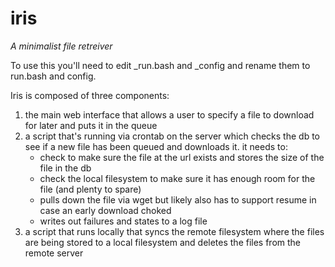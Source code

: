 iris
====

*A minimalist file retreiver*

To use this you'll need to edit _run.bash and _config and rename them to run.bash and config.

Iris is composed of three components:

 1. the main web interface that allows a user to specify a file to download for later and puts it in
the queue
 2. a script that's running via crontab on the server which checks the db to see if a new file has been queued and downloads it. it needs to:
    * check to make sure the file at the url exists and stores the size of the file in the db
    * check the local filesystem to make sure it has enough room for the file (and plenty to spare)
    * pulls down the file via wget but likely also has to support resume in case an early download choked
    * writes out failures and states to a log file
 3. a script that runs locally that syncs the remote filesystem where the files are being stored to a local
 filesystem and deletes the files from the remote server
